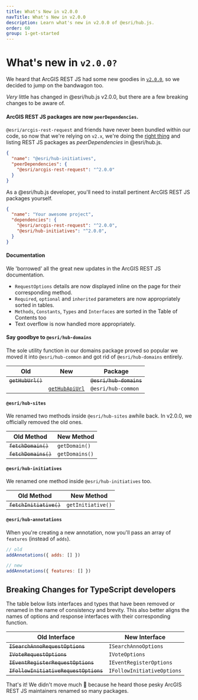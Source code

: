 ```yaml
---
title: What's New in v2.0.0
navTitle: What's New in v2.0.0
description: Learn what's new in v2.0.0 of @esri/hub.js.
order: 60
group: 1-get-started
---
```


# What's new in `v2.0.0?`

We heard that ArcGIS REST JS had some new goodies in [`v2.0.0`](https://github.com/Esri/arcgis-rest-js/releases/v2.0.0), so we decided to jump on the bandwagon too.

_Very_ little has changed in @esri/hub.js v2.0.0, but there are a few breaking changes to be aware of.

#### ArcGIS REST JS packages are now `peerDependencies`.

`@esri/arcgis-rest-request` and friends have never been bundled within our code, so now that we're relying on `v2.x`, we're doing the [right thing](https://stackoverflow.com/questions/26737819/why-use-peer-dependencies-in-npm-for-plugins) and listing REST JS packages as _peerDependencies_ in @esri/hub.js.

```json
{
  "name": "@esri/hub-initiatives",
  "peerDependencies": {
    "@esri/arcgis-rest-request": "^2.0.0"
  }
}
```
As a @esri/hub.js developer, you'll need to install pertinent ArcGIS REST JS packages yourself.

```json
{
  "name": "Your awesome project",
  "dependencies": {
    "@esri/arcgis-rest-request": "^2.0.0",
    "@esri/hub-initiatives": "^2.0.0",
  }
}
```

#### Documentation

We 'borrowed' all the great new updates in the ArcGIS REST JS documentation.

* `RequestOptions` details are now displayed inline on the page for their corresponding method.
* `Required`, `optional` and `inherited` parameters are now appropriately sorted in tables.
* `Methods`, `Constants`, `Types` and `Interfaces` are sorted in the Table of Contents too
* Text overflow is now handled more appropriately.

#### Say goodbye to `@esri/hub-domains`

The sole utility function in our domains package proved so popular we moved it into `@esri/hub-common` and got rid of `@esri/hub-domains` entirely.

| Old | New | Package
| -- | -- | -- |
| ~~`getHubUrl()`~~ |  | ~~`@esri/hub-domains`~~ |
| | [`getHubApiUrl`](../api/common/getHubApiUrl/)  | `@esri/hub-common` |

#### `@esri/hub-sites`

We renamed two methods inside `@esri/hub-sites` awhile back. In v2.0.0, we officially removed the old ones.

| Old Method | New Method |
| -- | -- |
| ~~`fetchDomain()`~~ | `getDomain()` |
| ~~`fetchDomains()`~~ | `getDomains()` |

#### `@esri/hub-initiatives`

We renamed one method inside `@esri/hub-initiatives` too.

| Old Method | New Method |
| -- | -- |
| ~~`fetchInitiative()`~~ | `getInitiative()` |

#### `@esri/hub-annotations`

When you're creating a new annotation, now you'll pass an array of `features` (instead of `adds`).

```js
// old
addAnnotations({ adds: [] })

// new
addAnnotations({ features: [] })
```

## Breaking Changes for TypeScript developers

The table below lists interfaces and types that have been removed or renamed in the name of consistency and brevity. This also better aligns the names of options and response interfaces with their corresponding  function.

| Old Interface | New Interface |
| -- | -- |
| ~~`ISearchAnnoRequestOptions`~~ | `ISearchAnnoOptions` |
| ~~`IVoteRequestOptions`~~ | `IVoteOptions` |
| ~~`IEventRegisterRequestOptions`~~ | `IEventRegisterOptions` |
| ~~`IFollowInitiativeRequestOptions`~~ | `IFollowInitiativeOptions` |

That's it! We didn't move much 🧀 because he heard those pesky ArcGIS REST JS maintainers renamed so many packages.